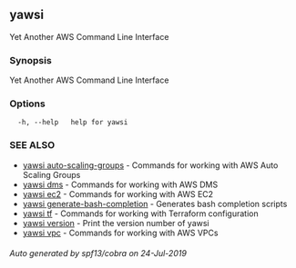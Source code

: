 ## yawsi

Yet Another AWS Command Line Interface

### Synopsis


Yet Another AWS Command Line Interface

### Options

```
  -h, --help   help for yawsi
```

### SEE ALSO
* [yawsi auto-scaling-groups](yawsi_auto-scaling-groups.md)	 - Commands for working with AWS Auto Scaling Groups
* [yawsi dms](yawsi_dms.md)	 - Commands for working with AWS DMS
* [yawsi ec2](yawsi_ec2.md)	 - Commands for working with AWS EC2
* [yawsi generate-bash-completion](yawsi_generate-bash-completion.md)	 - Generates bash completion scripts
* [yawsi tf](yawsi_tf.md)	 - Commands for working with Terraform configuration
* [yawsi version](yawsi_version.md)	 - Print the version number of yawsi
* [yawsi vpc](yawsi_vpc.md)	 - Commands for working with AWS VPCs

###### Auto generated by spf13/cobra on 24-Jul-2019
